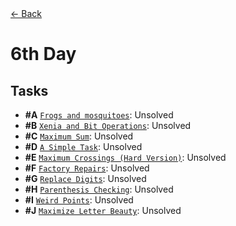 <div align="left">
  <a href="../README.md">← Back</a>
</div>

# 6th Day

## Tasks

- **#A** [`Frogs and mosquitoes`](A%20-%20Frogs%20and%20mosquitoes/A.pdf): Unsolved
- **#B** [`Xenia and Bit Operations`](B%20-%20Xenia%20and%20Bit%20Operations/B.pdf): Unsolved
- **#C** [`Maximum Sum`](C%20-%20Maximum%20Sum/C.pdf): Unsolved
- **#D** [`A Simple Task`](D%20-%20A%20Simple%20Task/D.pdf): Unsolved
- **#E** [`Maximum Crossings (Hard Version)`](E%20-%20Maximum%20Crossings%20(Hard%20Version)/E.pdf): Unsolved
- **#F** [`Factory Repairs`](F%20-%20Factory%20Repairs/F.pdf): Unsolved
- **#G** [`Replace Digits`](G%20-%20Replace%20Digits/G.pdf): Unsolved
- **#H** [`Parenthesis Checking`](H%20-%20Parenthesis%20Checking/H.pdf): Unsolved
- **#I** [`Weird Points`](I%20-%20Weird%20Points/I.pdf): Unsolved
- **#J** [`Maximize Letter Beauty`](J%20-%20Maximize%20Letter%20Beauty/J.pdf): Unsolved